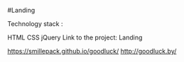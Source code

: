 #Landing

Technology stack :

HTML
CSS
jQuery
Link to the project: Landing

https://smillepack.github.io/goodluck/
http://goodluck.by/
